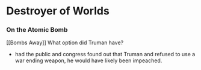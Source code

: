 # Destroyer of Worlds
### On the Atomic Bomb
[[Bombs Away]]
What option did Truman have?
- had the public and congress found out that Truman and refused to use a war ending weapon, he would have likely been impeached.

